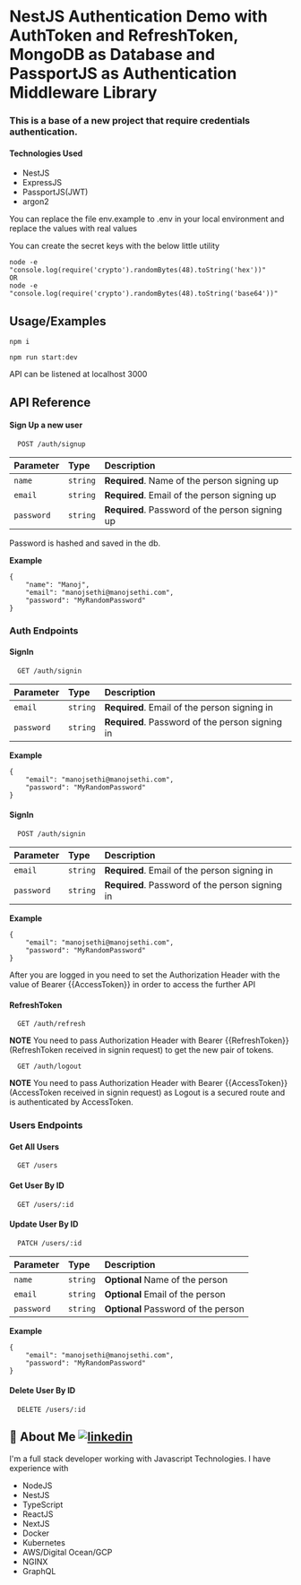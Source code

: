 
# NestJS Authentication Demo with AuthToken and RefreshToken, MongoDB as Database and PassportJS as Authentication Middleware Library

### This is a base of a new project that require credentials authentication. 

#### Technologies Used

- NestJS
- ExpressJS
- PassportJS(JWT)
- argon2


You can replace the file env.example to .env in your local environment and replace the values with real values

You can create the secret keys with the below little utility

```
node -e "console.log(require('crypto').randomBytes(48).toString('hex'))"
OR
node -e "console.log(require('crypto').randomBytes(48).toString('base64'))"
```

## Usage/Examples

```
npm i

npm run start:dev
```

API can be listened at localhost 3000


## API Reference

#### Sign Up a new user

```http
  POST /auth/signup
```

| Parameter | Type     | Description                |
| :-------- | :------- | :------------------------- |
| `name` | `string` | **Required**. Name of the person signing up |
| `email` | `string` | **Required**. Email of the person signing up |
| `password` | `string` | **Required**. Password of the person signing up |

Password is hashed and saved in the db. 

**Example**
```
{
    "name": "Manoj",
    "email": "manojsethi@manojsethi.com",
    "password": "MyRandomPassword"
}
```

### Auth Endpoints
#### SignIn

```http
  GET /auth/signin
```

| Parameter | Type     | Description                |
| :-------- | :------- | :------------------------- |
| `email` | `string` | **Required**. Email of the person signing in |
| `password` | `string` | **Required**. Password of the person signing in |

**Example**
```
{
    "email": "manojsethi@manojsethi.com",
    "password": "MyRandomPassword"
}
```

#### SignIn

```http
  POST /auth/signin
```

| Parameter | Type     | Description                |
| :-------- | :------- | :------------------------- |
| `email` | `string` | **Required**. Email of the person signing in |
| `password` | `string` | **Required**. Password of the person signing in |

**Example**
```
{
    "email": "manojsethi@manojsethi.com",
    "password": "MyRandomPassword"
}
```

After you are logged in you need to set the Authorization Header with the value of Bearer {{AccessToken}} in order to access the further API

#### RefreshToken

```http
  GET /auth/refresh
```
**NOTE** You need to pass Authorization Header with Bearer {{RefreshToken}} (RefreshToken received in signin request) to get the new pair of tokens.

```http
  GET /auth/logout
```
**NOTE** You need to pass Authorization Header with Bearer {{AccessToken}} (AccessToken received in signin request) as Logout is a secured route and is authenticated by AccessToken.

### Users Endpoints

#### Get All Users

```http
  GET /users
```

#### Get User By ID

```http
  GET /users/:id
```

#### Update User By ID

```http
  PATCH /users/:id
```

| Parameter | Type     | Description                |
| :-------- | :------- | :------------------------- |
| `name` | `string` | **Optional** Name of the person |
| `email` | `string` | **Optional** Email of the person |
| `password` | `string` | **Optional** Password of the person |

**Example**
```
{
    "email": "manojsethi@manojsethi.com",
    "password": "MyRandomPassword"
}
```

#### Delete User By ID

```http
  DELETE /users/:id
```

## 🚀 About Me [![linkedin](https://img.shields.io/badge/linkedin-0A66C2?style=for-the-badge&logo=linkedin&logoColor=white)](https://in.linkedin.com/in/sethimanoj)
I'm a full stack developer working with Javascript Technologies. I have experience with
- NodeJS
- NestJS
- TypeScript
- ReactJS
- NextJS
- Docker
- Kubernetes
- AWS/Digital Ocean/GCP
- NGINX
- GraphQL

